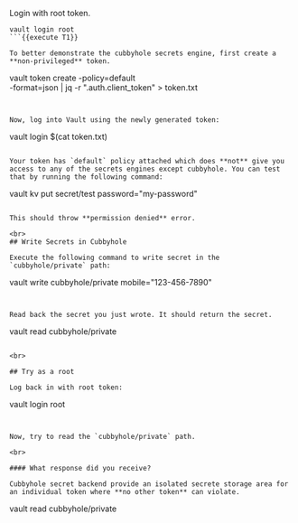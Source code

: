 Login with root token.

```
vault login root
```{{execute T1}}

To better demonstrate the cubbyhole secrets engine, first create a **non-privileged** token.

```
vault token create -policy=default \
    -format=json | jq -r ".auth.client_token" > token.txt
```{{execute T1}}


Now, log into Vault using the newly generated token:

```
vault login $(cat token.txt)
```{{execute T1}}

Your token has `default` policy attached which does **not** give you access to any of the secrets engines except cubbyhole. You can test that by running the following command:

```
vault kv put secret/test password="my-password"
```{{execute T1}}

This should throw **permission denied** error.

<br>
## Write Secrets in Cubbyhole

Execute the following command to write secret in the `cubbyhole/private` path:

```
vault write cubbyhole/private mobile="123-456-7890"
```{{execute T1}}


Read back the secret you just wrote. It should return the secret.

```
vault read cubbyhole/private
```{{execute T1}}

<br>

## Try as a root

Log back in with root token:

```
vault login root
```{{execute T1}}


Now, try to read the `cubbyhole/private` path.

<br>

#### What response did you receive?

Cubbyhole secret backend provide an isolated secrete storage area for an individual token where **no other token** can violate.

```
vault read cubbyhole/private
```{{execute T1}}
